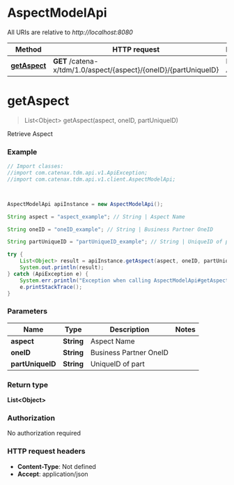 # AspectModelApi

All URIs are relative to *http://localhost:8080*

Method | HTTP request | Description
------------- | ------------- | -------------
[**getAspect**](AspectModelApi.md#getAspect) | **GET** /catena-x/tdm/1.0/aspect/{aspect}/{oneID}/{partUniqueID} | Retrieve Aspect




<a name="getAspect"></a>
# **getAspect**
> List&lt;Object&gt; getAspect(aspect, oneID, partUniqueID)

Retrieve Aspect

### Example
```java
// Import classes:
//import com.catenax.tdm.api.v1.ApiException;
//import com.catenax.tdm.api.v1.client.AspectModelApi;



AspectModelApi apiInstance = new AspectModelApi();

String aspect = "aspect_example"; // String | Aspect Name

String oneID = "oneID_example"; // String | Business Partner OneID

String partUniqueID = "partUniqueID_example"; // String | UniqueID of part

try {
    List<Object> result = apiInstance.getAspect(aspect, oneID, partUniqueID);
    System.out.println(result);
} catch (ApiException e) {
    System.err.println("Exception when calling AspectModelApi#getAspect");
    e.printStackTrace();
}
```

### Parameters

Name | Type | Description  | Notes
------------- | ------------- | ------------- | -------------
 **aspect** | **String**| Aspect Name |
 **oneID** | **String**| Business Partner OneID |
 **partUniqueID** | **String**| UniqueID of part |


### Return type

**List&lt;Object&gt;**

### Authorization

No authorization required

### HTTP request headers

 - **Content-Type**: Not defined
 - **Accept**: application/json



